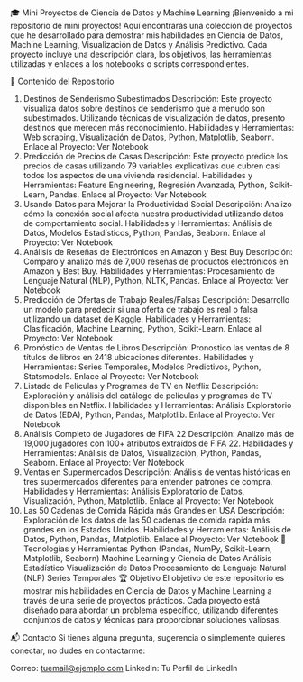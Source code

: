 🎓 Mini Proyectos de Ciencia de Datos y Machine Learning
¡Bienvenido a mi repositorio de mini proyectos! Aquí encontrarás una colección de proyectos que he desarrollado para demostrar mis habilidades en Ciencia de Datos, Machine Learning, Visualización de Datos y Análisis Predictivo. Cada proyecto incluye una descripción clara, los objetivos, las herramientas utilizadas y enlaces a los notebooks o scripts correspondientes.

📁 Contenido del Repositorio
1. Destinos de Senderismo Subestimados
Descripción: Este proyecto visualiza datos sobre destinos de senderismo que a menudo son subestimados. Utilizando técnicas de visualización de datos, presento destinos que merecen más reconocimiento.
Habilidades y Herramientas: Web scraping, Visualización de Datos, Python, Matplotlib, Seaborn.
Enlace al Proyecto: Ver Notebook
2. Predicción de Precios de Casas
Descripción: Este proyecto predice los precios de casas utilizando 79 variables explicativas que cubren casi todos los aspectos de una vivienda residencial.
Habilidades y Herramientas: Feature Engineering, Regresión Avanzada, Python, Scikit-Learn, Pandas.
Enlace al Proyecto: Ver Notebook
3. Usando Datos para Mejorar la Productividad Social
Descripción: Analizo cómo la conexión social afecta nuestra productividad utilizando datos de comportamiento social.
Habilidades y Herramientas: Análisis de Datos, Modelos Estadísticos, Python, Pandas, Seaborn.
Enlace al Proyecto: Ver Notebook
4. Análisis de Reseñas de Electrónicos en Amazon y Best Buy
Descripción: Comparo y analizo más de 7,000 reseñas de productos electrónicos en Amazon y Best Buy.
Habilidades y Herramientas: Procesamiento de Lenguaje Natural (NLP), Python, NLTK, Pandas.
Enlace al Proyecto: Ver Notebook
5. Predicción de Ofertas de Trabajo Reales/Falsas
Descripción: Desarrollo un modelo para predecir si una oferta de trabajo es real o falsa utilizando un dataset de Kaggle.
Habilidades y Herramientas: Clasificación, Machine Learning, Python, Scikit-Learn.
Enlace al Proyecto: Ver Notebook
6. Pronóstico de Ventas de Libros
Descripción: Pronostico las ventas de 8 títulos de libros en 2418 ubicaciones diferentes.
Habilidades y Herramientas: Series Temporales, Modelos Predictivos, Python, Statsmodels.
Enlace al Proyecto: Ver Notebook
7. Listado de Películas y Programas de TV en Netflix
Descripción: Exploración y análisis del catálogo de películas y programas de TV disponibles en Netflix.
Habilidades y Herramientas: Análisis Exploratorio de Datos (EDA), Python, Pandas, Matplotlib.
Enlace al Proyecto: Ver Notebook
8. Análisis Completo de Jugadores de FIFA 22
Descripción: Analizo más de 19,000 jugadores con 100+ atributos extraídos de FIFA 22.
Habilidades y Herramientas: Análisis de Datos, Visualización, Python, Pandas, Seaborn.
Enlace al Proyecto: Ver Notebook
9. Ventas en Supermercados
Descripción: Análisis de ventas históricas en tres supermercados diferentes para entender patrones de compra.
Habilidades y Herramientas: Análisis Exploratorio de Datos, Visualización, Python, Matplotlib.
Enlace al Proyecto: Ver Notebook
10. Las 50 Cadenas de Comida Rápida más Grandes en USA
Descripción: Exploración de los datos de las 50 cadenas de comida rápida más grandes en los Estados Unidos.
Habilidades y Herramientas: Análisis de Datos, Python, Pandas, Matplotlib.
Enlace al Proyecto: Ver Notebook
🚀 Tecnologías y Herramientas
Python (Pandas, NumPy, Scikit-Learn, Matplotlib, Seaborn)
Machine Learning y Ciencia de Datos
Análisis Estadístico
Visualización de Datos
Procesamiento de Lenguaje Natural (NLP)
Series Temporales
🏆 Objetivo
El objetivo de este repositorio es mostrar mis habilidades en Ciencia de Datos y Machine Learning a través de una serie de proyectos prácticos. Cada proyecto está diseñado para abordar un problema específico, utilizando diferentes conjuntos de datos y técnicas para proporcionar soluciones valiosas.

📬 Contacto
Si tienes alguna pregunta, sugerencia o simplemente quieres conectar, no dudes en contactarme:

Correo: tuemail@ejemplo.com
LinkedIn: Tu Perfil de LinkedIn
